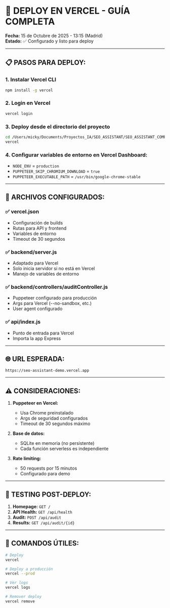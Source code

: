 # 🚀 DEPLOY EN VERCEL - GUÍA COMPLETA

**Fecha:** 15 de Octubre de 2025 - 13:15 (Madrid)  
**Estado:** ✅ Configurado y listo para deploy

---

## 📋 **PASOS PARA DEPLOY:**

### **1. Instalar Vercel CLI**
```bash
npm install -g vercel
```

### **2. Login en Vercel**
```bash
vercel login
```

### **3. Deploy desde el directorio del proyecto**
```bash
cd /Users/micky/Documents/Proyectos_IA/SEO_ASSISTANT/SEO_ASSISTANT_COMPLETE
vercel
```

### **4. Configurar variables de entorno en Vercel Dashboard:**
- `NODE_ENV` = `production`
- `PUPPETEER_SKIP_CHROMIUM_DOWNLOAD` = `true`
- `PUPPETEER_EXECUTABLE_PATH` = `/usr/bin/google-chrome-stable`

---

## 🔧 **ARCHIVOS CONFIGURADOS:**

### **✅ vercel.json**
- Configuración de builds
- Rutas para API y frontend
- Variables de entorno
- Timeout de 30 segundos

### **✅ backend/server.js**
- Adaptado para Vercel
- Solo inicia servidor si no está en Vercel
- Manejo de variables de entorno

### **✅ backend/controllers/auditController.js**
- Puppeteer configurado para producción
- Args para Vercel (--no-sandbox, etc.)
- User agent configurado

### **✅ api/index.js**
- Punto de entrada para Vercel
- Importa la app Express

---

## 🌐 **URL ESPERADA:**
`https://seo-assistant-demo.vercel.app`

---

## ⚠️ **CONSIDERACIONES:**

1. **Puppeteer en Vercel:**
   - Usa Chrome preinstalado
   - Args de seguridad configurados
   - Timeout de 30 segundos máximo

2. **Base de datos:**
   - SQLite en memoria (no persistente)
   - Cada función serverless es independiente

3. **Rate limiting:**
   - 50 requests por 15 minutos
   - Configurado para demo

---

## 🧪 **TESTING POST-DEPLOY:**

1. **Homepage:** `GET /`
2. **API Health:** `GET /api/health`
3. **Audit:** `POST /api/audit`
4. **Results:** `GET /api/audit/{id}`

---

## 📝 **COMANDOS ÚTILES:**

```bash
# Deploy
vercel

# Deploy a producción
vercel --prod

# Ver logs
vercel logs

# Remover deploy
vercel remove
```
